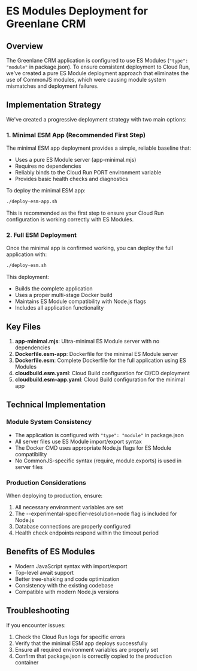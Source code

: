 # ES Modules Deployment for Greenlane CRM

## Overview

The Greenlane CRM application is configured to use ES Modules (`"type": "module"` in package.json). To ensure consistent deployment to Cloud Run, we've created a pure ES Module deployment approach that eliminates the use of CommonJS modules, which were causing module system mismatches and deployment failures.

## Implementation Strategy

We've created a progressive deployment strategy with two main options:

### 1. Minimal ESM App (Recommended First Step)

The minimal ESM app deployment provides a simple, reliable baseline that:
- Uses a pure ES Module server (app-minimal.mjs)
- Requires no dependencies
- Reliably binds to the Cloud Run PORT environment variable
- Provides basic health checks and diagnostics

To deploy the minimal ESM app:
```bash
./deploy-esm-app.sh
```

This is recommended as the first step to ensure your Cloud Run configuration is working correctly with ES Modules.

### 2. Full ESM Deployment

Once the minimal app is confirmed working, you can deploy the full application with:
```bash
./deploy-esm.sh
```

This deployment:
- Builds the complete application
- Uses a proper multi-stage Docker build
- Maintains ES Module compatibility with Node.js flags
- Includes all application functionality

## Key Files

1. **app-minimal.mjs**: Ultra-minimal ES Module server with no dependencies
2. **Dockerfile.esm-app**: Dockerfile for the minimal ES Module server
3. **Dockerfile.esm**: Complete Dockerfile for the full application using ES Modules
4. **cloudbuild.esm.yaml**: Cloud Build configuration for CI/CD deployment
5. **cloudbuild.esm-app.yaml**: Cloud Build configuration for the minimal app

## Technical Implementation

### Module System Consistency

- The application is configured with `"type": "module"` in package.json
- All server files use ES Module import/export syntax
- The Docker CMD uses appropriate Node.js flags for ES Module compatibility
- No CommonJS-specific syntax (require, module.exports) is used in server files

### Production Considerations

When deploying to production, ensure:

1. All necessary environment variables are set
2. The --experimental-specifier-resolution=node flag is included for Node.js
3. Database connections are properly configured
4. Health check endpoints respond within the timeout period

## Benefits of ES Modules

- Modern JavaScript syntax with import/export
- Top-level await support
- Better tree-shaking and code optimization
- Consistency with the existing codebase
- Compatible with modern Node.js versions

## Troubleshooting

If you encounter issues:

1. Check the Cloud Run logs for specific errors
2. Verify that the minimal ESM app deploys successfully
3. Ensure all required environment variables are properly set
4. Confirm that package.json is correctly copied to the production container
